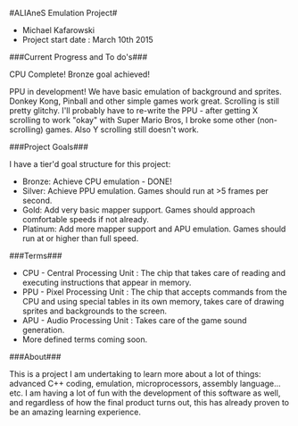 #ALIAneS Emulation Project#
* Michael Kafarowski
* Project start date : March 10th 2015

###Current Progress and To do's###

CPU Complete! Bronze goal achieved! 

PPU in development! We have basic emulation of background and sprites. Donkey Kong, Pinball and other simple games work great.
Scrolling is still pretty glitchy. I'll probably have to re-write the PPU - after getting X scrolling to work "okay" with Super Mario Bros, I broke some other (non-scrolling) games. Also Y scrolling still doesn't work. 

###Project Goals###

I have a tier'd goal structure for this project:

- Bronze: Achieve CPU emulation - DONE!
- Silver: Achieve PPU emulation. Games should run at >5 frames per second. 
- Gold: Add very basic mapper support. Games should approach comfortable speeds if not already.
- Platinum: Add more mapper support and APU emulation. Games should run at or higher than full speed.


###Terms###

* CPU - Central Processing Unit : The chip that takes care of reading and executing instructions that appear in memory.
* PPU - Pixel Processing Unit : The chip that accepts commands from the CPU and using special tables in its own memory, takes care of drawing sprites and backgrounds to the screen.
* APU - Audio Processing Unit : Takes care of the game sound generation.
* More defined terms coming soon.

###About###

This is a project I am undertaking to learn more about a lot of things: advanced C++ coding, emulation, microprocessors, assembly language... etc. I am having a lot of fun with the development of this software as well, and regardless of how the final product turns out, this has already proven to be an amazing learning experience.
